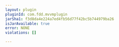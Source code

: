 ```yaml
---
layout: plugin
pluginId: com.fdd.mvvmplugin
jarSha1: f3d8da4e224a7ed4fb56d77f42bc5b744979ba26
isJarAvailable: true
error: NONE
violations: []

---
```

